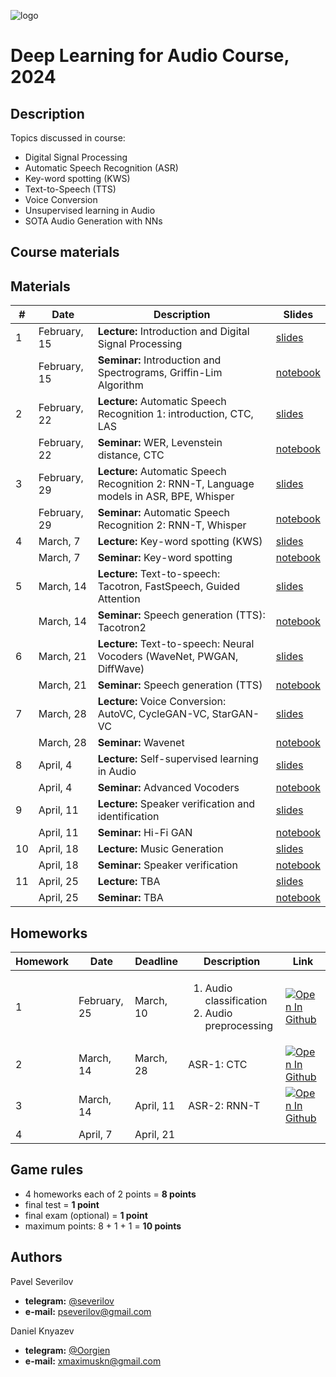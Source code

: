 ![logo](./logo.png)
# Deep Learning for Audio Course, 2024

## Description
Topics discussed in course:
- Digital Signal Processing
- Automatic Speech Recognition (ASR)
- Key-word spotting (KWS)
- Text-to-Speech (TTS)
- Voice Conversion
- Unsupervised learning in Audio
- SOTA Audio Generation with NNs

## Course materials
## Materials

| # | Date | Description                                                                                 | Slides |
|---------|------|---------------------------------------------------------------------------------------------|---------|
| 1 | February, 15 | <b>Lecture:</b> Introduction and Digital Signal Processing                                  | [slides](lectures/lecture01_DLAudio2024.pdf) |
|  | February, 15 | <b>Seminar:</b> Introduction and Spectrograms, Griffin-Lim Algorithm                        | [notebook](seminars/seminar01/seminar1.ipynb) |
| 2 | February, 22 | <b>Lecture:</b> Automatic Speech Recognition 1: introduction, CTC, LAS                      | [slides](lectures/lecture02_DLAudio2024.pdf) |
|  | February, 22 | <b>Seminar:</b> WER, Levenstein distance, CTC                                               | [notebook](seminars/seminar02/seminar2.ipynb) |
| 3 | February, 29 | <b>Lecture:</b> Automatic Speech Recognition 2: RNN-T, Language models in ASR, BPE, Whisper | [slides](lectures/lecture03_DLAudio2024.pdf) |
|  | February, 29 | <b>Seminar:</b> Automatic Speech Recognition 2: RNN-T, Whisper                                     | [notebook](seminars/seminar03) |
| 4 | March, 7 | <b>Lecture:</b> Key-word spotting (KWS)                                                     | [slides](lectures/lecture04_DLAudio2024.pdf) |
|  | March, 7 | <b>Seminar:</b> Key-word spotting                                                                       | [notebook](seminars/seminar04/seminar4.ipynb) |
| 5 | March, 14 | <b>Lecture:</b> Text-to-speech: Tacotron, FastSpeech, Guided Attention                      | [slides](lectures/lecture05_DLAudio2024.pdf) |
|  | March, 14 | <b>Seminar:</b> Speech generation (TTS): Tacotron2                                              | [notebook](seminars/seminar05/seminar5.ipynb) |
| 6 | March, 21 | <b>Lecture:</b>  Text-to-speech: Neural Vocoders (WaveNet, PWGAN, DiffWave)                 | [slides](lectures/lecture06_DLAudio2024.pdf) |
|  | March, 21 | <b>Seminar:</b> Speech generation (TTS)                                         | [notebook](seminars/seminar06/seminar6.ipynb) |
| 7 | March, 28 | <b>Lecture:</b>  Voice Conversion: AutoVC, CycleGAN-VC, StarGAN-VC                          | [slides](lectures/lecture07_DLAudio2024.pdf) |
|  | March, 28 | <b>Seminar:</b> Wavenet                                                                     | [notebook](seminars/seminar07/seminar7.ipynb) |
| 8 | April, 4 | <b>Lecture:</b> Self-supervised learning in Audio                                           | [slides](lectures/lecture08_DLAudio2024.pdf) |
|  | April, 4 | <b>Seminar:</b> Advanced Vocoders                                                           | [notebook](seminars/seminar08/seminar.ipynb) |
| 9 | April, 11 | <b>Lecture:</b> Speaker verification and identification                                     | [slides](lectures/lecture09_DLAudio2024.pdf) |
|  | April, 11 | <b>Seminar:</b> Hi-Fi GAN                                                                   | [notebook](seminars/seminar09/seminar.ipynb) |
| 10 | April, 18 | <b>Lecture:</b> Music Generation                                                            | [slides](lectures/lecture10_DLAudio2024.pdf) |
|  | April, 18 | <b>Seminar:</b> Speaker verification                                                        | [notebook](seminars/seminar10/seminar.ipynb) |
| 11 | April, 25 | <b>Lecture:</b> TBA                                                        | [slides](lectures/lecture10_DLAudio2024.pdf) |
|  | April, 25 | <b>Seminar:</b> TBA                                                        | [notebook](seminars/seminar10/seminar.ipynb) |

## Homeworks
| Homework | Date | Deadline | Description | Link |
|---------|------|-------------|--------|-------|
| 1 | February, 25 | March, 10 | <ol><li>Audio classification</li><li>Audio preprocessing</li></ol> | [![Open In Github](https://img.shields.io/static/v1.svg?logo=github&label=Repo&message=Open%20in%20Github&color=lightgrey)](homework/hw1/) |
| 2 | March, 14 | March, 28 | ASR-1: CTC | [![Open In Github](https://img.shields.io/static/v1.svg?logo=github&label=Repo&message=Open%20in%20Github&color=lightgrey)](homework/hw2/)  |
| 3 | March, 14 | April, 11 | ASR-2: RNN-T | [![Open In Github](https://img.shields.io/static/v1.svg?logo=github&label=Repo&message=Open%20in%20Github&color=lightgrey)](homework/hw3/)  |
| 4 | April, 7 | April, 21 |  |  |

## Game rules
- 4 homeworks each of 2 points = **8 points**
- final test = **1 point**
- final exam (optional) = **1 point**
- maximum points: 8 + 1 + 1 = **10 points**

## Authors

Pavel Severilov
- **telegram:** [@severilov](https://t.me/severilov)
- **e-mail:** pseverilov@gmail.com

Daniel Knyazev
- **telegram:** [@Oorgien](https://t.me/Oorgien)
- **e-mail:** xmaximuskn@gmail.com
